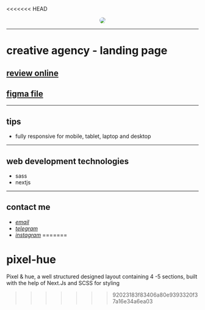 <<<<<<< HEAD

<div align="center">
  <img src="https://raw.githubusercontent.com/sys113/creative-agency/main/screenshot.png" style="border-radius:50%">
</div>

---

# creative agency - landing page
## [review online](https://creative-agency-nu.vercel.app/)
## [figma file](https://www.figma.com/file/Kn9UyYxNpwTAigr5QFgy6X/creative-agency---landing-page?t=bfuHcCPqhXAqpRqZ-6)
---
## tips

* fully responsive for mobile, tablet, laptop and desktop

---
## web development technologies
* sass
* nextjs

---
## contact me
* *[email](mailto:051.SYS113@gmail.com)*
* *[telegram](https://t.me/SYS113/)*
* *[instagram](https://instagram.com/sys113/)*
=======
# pixel-hue
Pixel &amp; hue, a well structured designed layout containing 4 -5 sections, built with the help of Next.Js and SCSS for styling
>>>>>>> 92023183f83406a80e9393320f37a16e34a6ea03
